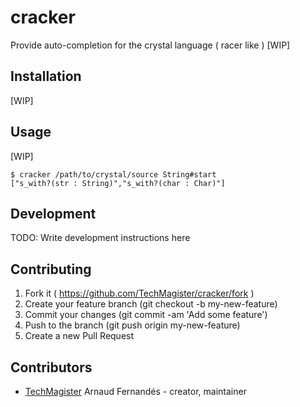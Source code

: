 # cracker

Provide auto-completion for the crystal language ( racer like ) [WIP]

## Installation

[WIP]

## Usage
[WIP]

``` shell
$ cracker /path/to/crystal/source String#start
["s_with?(str : String)","s_with?(char : Char)"]
```

## Development

TODO: Write development instructions here

## Contributing

1. Fork it ( https://github.com/TechMagister/cracker/fork )
2. Create your feature branch (git checkout -b my-new-feature)
3. Commit your changes (git commit -am 'Add some feature')
4. Push to the branch (git push origin my-new-feature)
5. Create a new Pull Request

## Contributors

- [TechMagister](https://github.com/TechMagister) Arnaud Fernandés - creator, maintainer
